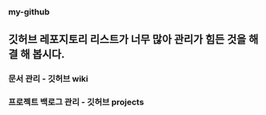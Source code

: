 ### my-github
## 깃허브 레포지토리 리스트가 너무 많아 관리가 힘든 것을 해결 해 봅시다.

### 문서 관리 - 깃허브 wiki
### 프로젝트 백로그 관리 - 깃허브 projects
